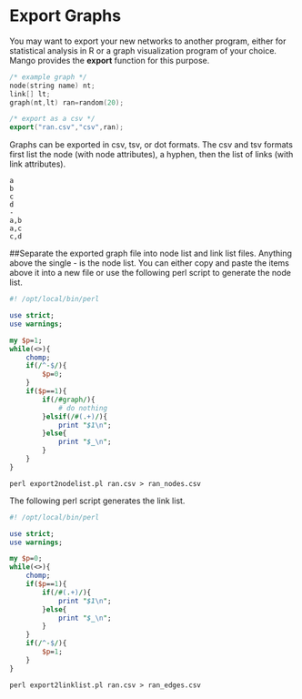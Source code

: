 # Export Graphs

You may want to export your new networks to another program, either for statistical analysis in R or a graph visualization program of your choice. Mango provides the **export** function for this purpose.

```cpp
/* example graph */
node(string name) nt;
link[] lt;
graph(nt,lt) ran=random(20);

/* export as a csv */
export("ran.csv","csv",ran);
```

Graphs can be exported in csv, tsv, or dot formats. The csv and tsv formats first list the node (with node attributes), a hyphen, then the list of links (with link attributes).

```
a
b
c
d
-
a,b
a,c
c,d
```

##Separate the exported graph file into node list and link list files.
Anything above the single - is the node list. You can either copy and paste the items above it into a new file or use the following perl script to generate the node list.
```perl
#! /opt/local/bin/perl

use strict;
use warnings;

my $p=1;
while(<>){
    chomp;
    if(/^-$/){
        $p=0;
    }
    if($p==1){
        if(/#graph/){
            # do nothing
        }elsif(/#(.+)/){
            print "$1\n";
        }else{
            print "$_\n";
        }
    }
}
```

```
perl export2nodelist.pl ran.csv > ran_nodes.csv
```

The following perl script generates the link list.

```perl
#! /opt/local/bin/perl

use strict;
use warnings;

my $p=0;
while(<>){
    chomp;
    if($p==1){
        if(/#(.+)/){
            print "$1\n";
        }else{
            print "$_\n";
        }
    }
    if(/^-$/){
        $p=1;
    }
}
```
```
perl export2linklist.pl ran.csv > ran_edges.csv
```